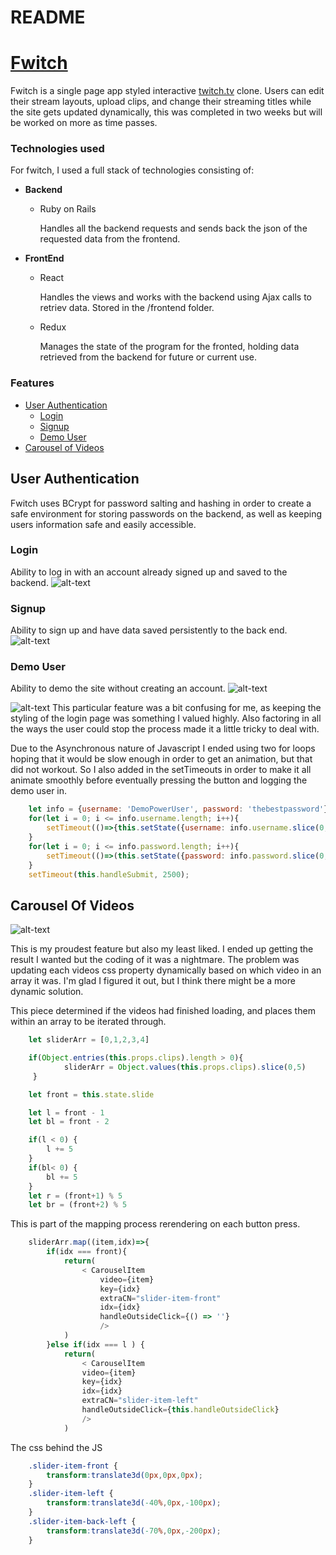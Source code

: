 # README

# [Fwitch](https://fwitch.herokuapp.com/#/) 
Fwitch is a single page app styled interactive [twitch.tv](twitch.tv) clone. 
Users can edit their stream layouts, upload clips, and change their streaming titles while the site gets updated dynamically, this was completed in two weeks but will be worked on more  as time passes.

### Technologies used
For fwitch, I used a full stack of technologies consisting of:
* **Backend**
  * Ruby on Rails
  
     Handles all the backend requests and sends back the json of the requested data from the frontend.
* **FrontEnd**
  * React 
      
     Handles the views and works with the backend using Ajax calls to retriev data. Stored in the /frontend folder.
  * Redux
    
    Manages the state of the program for the fronted, holding data retrieved from the backend for future or current use.

### Features
* [User Authentication](https://github.com/AlexArchibeque/Fwitch#user-authentication)
    * [Login](https://github.com/AlexArchibeque/Fwitch#login)
    * [Signup](https://github.com/AlexArchibeque/Fwitch#signup)
    * [Demo User](https://github.com/AlexArchibeque/Fwitch#demo-user)
* [Carousel of Videos](https://github.com/AlexArchibeque/Fwitch#carousel-of-videos)

## User Authentication

Fwitch uses BCrypt for password salting and hashing in order to create a safe environment for storing passwords on the backend, as well as keeping users information safe and easily accessible.

### Login
Ability to log in with an account already signed up and saved to the backend.
![alt-text](https://github.com/AlexArchibeque/Fwitch/blob/main/app/assets/images/gifsforFwitch/login-page.png "Login Modal")
### Signup
Ability to sign up and have data saved persistently to the back end.
![alt-text](https://github.com/AlexArchibeque/Fwitch/blob/main/app/assets/images/gifsforFwitch/signup-page.png "Signup Modal")
### Demo User
Ability to demo the site without creating an account.
![alt-text](https://github.com/AlexArchibeque/Fwitch/blob/main/app/assets/images/gifsforFwitch/clickbutton.gif "Straightforward button press")

![alt-text](https://github.com/AlexArchibeque/Fwitch/blob/main/app/assets/images/gifsforFwitch/AutoLogin.gif "Demo User Auto Login")
This particular feature was a bit confusing for me, as keeping the styling of the login page was something I valued highly. Also factoring in all the ways the user could stop the process made it a little tricky to deal with.

Due to the Asynchronous nature of Javascript I ended using two for loops hoping that it would be slow enough in order to get an animation, but that did not workout. So I also added in the setTimeouts in order to make it all
animate smoothly before eventually pressing the button and logging the demo user in.
```js
    let info = {username: 'DemoPowerUser', password: 'thebestpassword'}
    for(let i = 0; i <= info.username.length; i++){
        setTimeout(()=>{this.setState({username: info.username.slice(0,i) })}, 100 * i);
    }
    for(let i = 0; i <= info.password.length; i++){
        setTimeout(()=>(this.setState({password: info.password.slice(0,i) })), 150 * i)
    }
    setTimeout(this.handleSubmit, 2500); 
```


## Carousel Of Videos

![alt-text](https://github.com/AlexArchibeque/Fwitch/blob/main/app/assets/images/gifsforFwitch/carouselgif.gif "Carousel of dreams")

This is my proudest feature but also my least liked. I ended up getting the result I wanted but the coding of it was a nightmare. The problem was updating each videos css property dynamically based on which video in an array it was. I'm glad I figured it out, but I think there might be a more dynamic solution.

This piece determined if the videos had finished loading, and places them within an array to be iterated through.

``` js
    let sliderArr = [0,1,2,3,4]

    if(Object.entries(this.props.clips).length > 0){
            sliderArr = Object.values(this.props.clips).slice(0,5)
     }

    let front = this.state.slide

    let l = front - 1
    let bl = front - 2

    if(l < 0) {
        l += 5
    }
    if(bl< 0) {
        bl += 5
    }
    let r = (front+1) % 5
    let br = (front+2) % 5
```

This is part of the mapping process rerendering on each button press.

```js
    sliderArr.map((item,idx)=>{
        if(idx === front){
            return(
                < CarouselItem 
                    video={item}
                    key={idx}
                    extraCN="slider-item-front"
                    idx={idx}
                    handleOutsideClick={() => ''}
                    />
            )
        }else if(idx === l ) { 
            return(
                < CarouselItem 
                video={item}
                key={idx}
                idx={idx}
                extraCN="slider-item-left"
                handleOutsideClick={this.handleOutsideClick}
                />
            )
```
The css behind the JS

```css
    .slider-item-front {
        transform:translate3d(0px,0px,0px); 
    }
    .slider-item-left {
        transform:translate3d(-40%,0px,-100px);
    }
    .slider-item-back-left {
        transform:translate3d(-70%,0px,-200px);
    }
```

